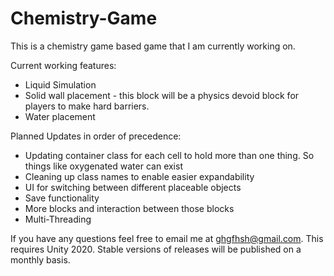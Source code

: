 # Chemistry-Game
 
This is a chemistry game based game that I am currently working on. 

Current working features: 
* Liquid Simulation
* Solid wall placement - this block will be a physics devoid block for players to make hard barriers. 
* Water placement

Planned Updates in order of precedence:
* Updating container class for each cell to hold more than one thing. So things like oxygenated water can exist
* Cleaning up class names to enable easier expandability
* UI for switching between different placeable objects
* Save functionality
* More blocks and interaction between those blocks
* Multi-Threading

If you have any questions feel free to email me at ghgfhsh@gmail.com. This requires Unity 2020. Stable versions of releases will be published on a monthly basis. 
